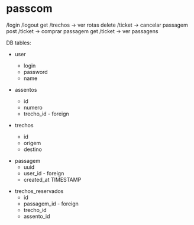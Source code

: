 # passcom

/login
/logout
get /trechos -> ver rotas
delete /ticket -> cancelar passagem
post /ticket -> comprar passagem
get /ticket -> ver passagens

 <!-- o user será replicado em tds os servidores -->
DB tables:
- user
    - login
    - password
    - name

- assentos
    - id
    - numero
    - trecho_id - foreign

- trechos
    - id
    - origem
    - destino

<!-- cria um a cada reserva completa - forma uma passagem -->
- passagem
    - uuid
    - user_id - foreign
    - created_at    TIMESTAMP

<!-- cria um a cada trecho -->
- trechos_reservados
    - id
    - passagem_id - foreign
    - trecho_id
    - assento_id


<!-- flask --app main --debug run     -->
<!-- prisma migrate dev -->


<!-- docker compose up --build -->

<!-- A sua implementação apresenta características de topologia de malha parcial, já que permite que qualquer servidor busque dados de outros servidores. Contudo, a agregação de dados em um único ponto (endpoint /all-trechos) pode ser vista como uma característica de topologia de estrela. -->


